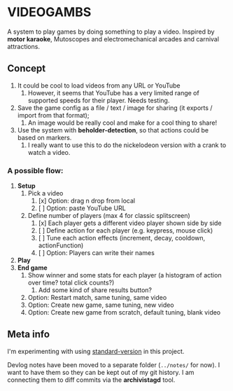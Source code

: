 # VIDEOGAMBS

A system to play games by doing something to play a video. Inspired by **motor karaoke**, Mutoscopes and electromechanical arcades and carnival attractions.

## Concept

1. It could be cool to load videos from any URL or YouTube
   1. However, it seems that YouTube has a very limited range of supported speeds for their player. Needs testing.
2. Save the game config as a file / text / image for sharing (it exports / import from that format);
   1. An image would be really cool and make for a cool thing to share!
3. Use the system with **beholder-detection**, so that actions could be based on markers.
   1. I really want to use this to do the nickelodeon version with a crank to watch a video.

### A possible **flow**:

1. **Setup**
   1. Pick a video
      1. [x] Option: drag n drop from local
      2. [ ] Option: paste YouTube URL
   2. Define number of players (max 4 for classic splitscreen)
      1. [x] Each player gets a different video player shown side by side
      2. [ ] Define action for each player (e.g. keypress, mouse click)
      3. [ ] Tune each action effects (increment, decay, cooldown, actionFunction)
      4. [ ] Option: Players can write their names
2. **Play**
3. **End game**
   1. Show winner and some stats for each player (a histogram of action over time? total click counts?)
      1. Add some kind of share results button?
   2. Option: Restart match, same tuning, same video
   3. Option: Create new game, same tuning, new video
   4. Option: Create new game from scratch, default tuning, blank video

## Meta info

I'm experimenting with using [standard-version](https://github.com/conventional-changelog/standard-version) in this project.

Devlog notes have been moved to a separate folder (`../notes/` for now). I want to have them so they can be kept out of my git history. I am connecting them to diff commits via the **archivistagd** tool.
